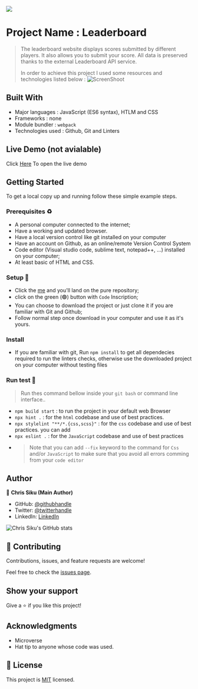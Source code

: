 ![](https://img.shields.io/badge/Microverse-blueviolet)

# Project Name :  Leaderboard

> The leaderboard website displays scores submitted by different players. It also allows you to submit your score. All data is preserved thanks to the external Leaderboard API service.
>
>
> In order to achieve this project I used some resources and technologies listed below :
![ScreenShoot](https://user-images.githubusercontent.com/101924220/174114176-a3bdd362-7c82-44c6-8871-591ec4ee54ad.PNG)

<!-- ## Here is the screen shoot of the project -->

<!-- ![screen](https://user-images.githubusercontent.com/101924220/169167327-1be8919e-2bda-4006-8efe-1d12850dc485.PNG) -->

<!-- | On Desktop                                                                                                                                                                 | On Mobile                                                                                                                                                                 |
| --------------------------------------------------------------------------------------------------------------------------------------------------------------------- | --------------------------------------------------------------------------------------------------------------------------------------------------------------------- |
| <img width="800" alt="Desktop version of the project" src="https://user-images.githubusercontent.com/101924220/171742769-a23ed30e-fc53-4331-a4ae-a7679ed315e7.PNG"> | <img width="320" alt="Mobile Version" src="https://user-images.githubusercontent.com/101924220/171742777-c34efe51-240b-41b9-8f1b-cbcf58cb339c.PNG"> | -->

## Built With

- Major languages : JavaScript (ES6 syntax), HTLM and CSS
- Frameworks : none
- Module bundler : `webpack`
- Technologies used : Github, Git and Linters

## Live Demo (not avialable)

Click [Here](https://chrissiku.github.io/Leaderboard/dist) To open the live demo

## Getting Started

To get a local copy up and running follow these simple example steps.

### Prerequisites ♻️

- A personal computer connected to the internet;
- Have a working and updated browser.
- Have a local version control like git installed on your computer
- Have an account on Github, as an online/remote Version Control System
- Code editor (Visual studio code, sublime text, notepad++, ...) installed on your computer;
- At least basic of HTML and CSS.

### Setup 🎰

- Click the [me](https://github.com/Chrissiku/Leaderbord) and you'll land on the pure repository;
- click on the green (🟢) button with `Code` Inscription;
- You can choose to download the project or just clone it if you are familiar with Git and Github;
- Follow normal step once download in your computer and use it as it's yours.

### Install

- If you are familiar with git, Run `npm install` to get all dependecies required to run the linters checks, otherwise use the downloaded project on your computer without testing files

### Run test 🧪

> Run thes command bellow inside your `git bash` or command line interface..

- `npm build start` : to run the project in your default web Browser
- `npx hint .` : for the `html` codebase and use of best practices.
- `npx stylelint "**/*.{css,scss}"` : for the `css` codebase and use of best practices. you can add
- `npx eslint .` : for the `JavaScript` codebase and use of best practices
- > Note that you can add `--fix` keyword to the command for `Css` and/or `JavaScript` to make sure that you avoid all errors comming from your `code editor`

## Author

👤 **Chris Siku (Main Author)**

- GitHub: [@githubhandle](https://github.com/Chrissiku)
- Twitter: [@twitterhandle](https://twitter.com/christian_siku)
- LinkedIn: [LinkedIn](https://www.linkedin.com/in/chris-siku-4bb53b232/)

![Chris Siku's GitHub stats](https://github-readme-stats.vercel.app/api?username=Chrissiku&count_private=true&theme=dark&show_icons=true)


## 🤝 Contributing

Contributions, issues, and feature requests are welcome!

Feel free to check the [issues page](../../issues/).

## Show your support

Give a ⭐️ if you like this project!

## Acknowledgments

- Microverse
- Hat tip to anyone whose code was used.

## 📝 License

This project is [MIT](./MIT.md) licensed.
